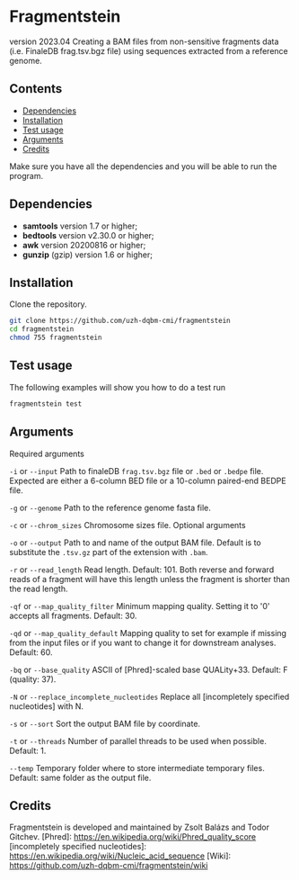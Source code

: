 # Fragmentstein
version 2023.04
Creating a BAM files from non-sensitive fragments data (i.e. FinaleDB frag.tsv.bgz file) using sequences extracted from a reference genome.

## Contents

- [Dependencies](#dependencies)
- [Installation](#installation)
- [Test usage](#usage)
- [Arguments](#arguments)
- [Credits](#credits)

Make sure you have all the dependencies and you will be able to run the program.
## <a name="dependencies"></a>Dependencies

- **samtools** version 1.7 or higher;
- **bedtools** version v2.30.0 or higher;
- **awk** version 20200816 or higher;
- **gunzip** (gzip) version 1.6 or higher;

## <a name="installation"></a>Installation
Clone the repository.
```sh
git clone https://github.com/uzh-dqbm-cmi/fragmentstein
cd fragmentstein
chmod 755 fragmentstein
```

## <a name="usage"></a>Test usage
The following examples will show you how to do a test run
```sh
fragmentstein test
```

## <a name="arguments"></a>Arguments
Required arguments

`-i` or `--input`                           Path to finaleDB `frag.tsv.bgz` file or `.bed`  or `.bedpe` file. Expected are either a 6-column BED file or a 10-column paired-end BEDPE file.

`-g` or `--genome`                          Path to the reference genome fasta file.

`-c` or `--chrom_sizes`                     Chromosome sizes file.
Optional arguments

`-o` or `--output`                          Path to and name of the output BAM file. Default is to substitute the `.tsv.gz` part of the extension with `.bam`.

`-r` or `--read_length`                     Read length. Default: 101. Both reverse and forward reads of a fragment will have this length unless the fragment is shorter than the read length.

`-qf` or `--map_quality_filter`             Minimum mapping quality. Setting it to '0' accepts all fragments.  Default: 30.

`-qd` or `--map_quality_default`            Mapping quality to set for example if missing from the input files or if you want to change it for downstream analyses. Default: 60.

`-bq` or `--base_quality`                   ASCII of [Phred]-scaled base QUALity+33. Default: F (quality: 37).

`-N` or `--replace_incomplete_nucleotides`  Replace all [incompletely specified nucleotides] with N.

`-s` or `--sort`                            Sort the output BAM file by coordinate.

`-t` or `--threads`                         Number of parallel threads to be used when possible. Default: 1.

`--temp`                                    Temporary folder where to store intermediate temporary files. Default:  same folder as the output file.


## <a name="credits"></a>Credits
Fragmentstein is developed and maintained by Zsolt Balázs and Todor Gitchev.
[Phred]: https://en.wikipedia.org/wiki/Phred_quality_score
[incompletely specified nucleotides]: https://en.wikipedia.org/wiki/Nucleic_acid_sequence
[Wiki]: https://github.com/uzh-dqbm-cmi/fragmentstein/wiki

